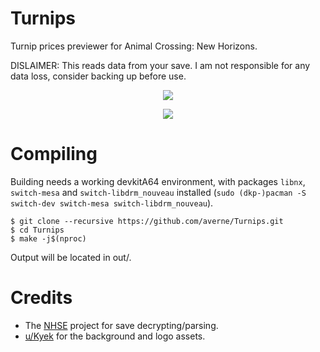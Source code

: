 # Turnips
Turnip prices previewer for Animal Crossing: New Horizons.

DISLAIMER: This reads data from your save. I am not responsible for any data loss, consider backing up before use.

<p align="center"><img src="https://i.imgur.com/dGODK84.jpg" </p>
<p align="center"><img src="https://i.imgur.com/gTsJQUo.jpg" </p>

# Compiling
Building needs a working devkitA64 environment, with packages `libnx`, `switch-mesa` and `switch-libdrm_nouveau` installed (`sudo (dkp-)pacman -S switch-dev switch-mesa switch-libdrm_nouveau`).
```
$ git clone --recursive https://github.com/averne/Turnips.git
$ cd Turnips
$ make -j$(nproc)
```
Output will be located in out/.

# Credits
- The [NHSE](https://github.com/kwsch/NHSE) project for save decrypting/parsing.
- [u/Kyek](https://reddit.com/u/Kyek) for the background and logo assets.
